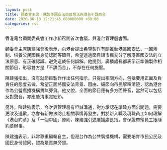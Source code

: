 ```yaml
---
layout: post
title: 顧委會主席：就製作國安法節目想法與港台不謀而合
date: 2020-06-10 12:21:45.000000000 +08:00
categories: rss
---
```


香港電台顧問委員會工作小組召開首次會議，與港台管理層會面。

顧委會主席陳建強會後表示，向港台提出希望製作有關推動港區國安法、一國兩制、培養公民國民身份認同等節目，希望透過節目讓市民充分了解港區國安法的立法原意、有正確認識、避免造成任何誤解。他提到，廣播處長都表示正準備製作相關節目，形容雙方是「不謀而合」，不存在任何施壓。

陳建強指出，沒有就節目製作作出任何指示，只提出相關方向，包括要用正面及負責任的態度去做，希望正面將國安法背景、因由、細節向市民解釋清楚，認為港台作為公營廣播機構責無旁貸。他又說，全面的節目應有多方面聲音，當然可以包括反對聲音，亦應釐清事實細節。

另外，陳建強表示，今次與管理層有坦誠溝通，對方承認在準確方面出問題，需要更改及道歉，亦會有新做法防止相關事情再發生。對於新入職及現職員工如何理解《港台約章》及「一個中國」原則，陳建強引述廣播處長指，會保證帶領員工跟隨約章辦事。

陳建強表示，非常尊重編輯自主，但港台作為公共廣播機構，需要培育市民公民及國民身份認同，認為是責無旁貸。
